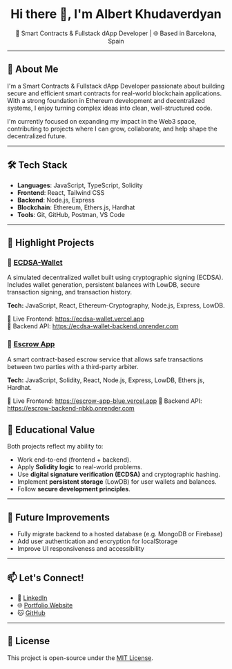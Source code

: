 
<h1 align="center">Hi there 👋, I'm Albert Khudaverdyan</h1>
<p align="center">🔐 Smart Contracts & Fullstack dApp Developer | 🌐 Based in Barcelona, Spain</p>

---

## 🧠 About Me

I'm a Smart Contracts & Fullstack dApp Developer passionate about building secure and efficient smart contracts for real-world blockchain applications. With a strong foundation in Ethereum development and decentralized systems, I enjoy turning complex ideas into clean, well-structured code.

I'm currently focused on expanding my impact in the Web3 space, contributing to projects where I can grow, collaborate, and help shape the decentralized future.

---

## 🛠️ Tech Stack

- **Languages**: JavaScript, TypeScript, Solidity
- **Frontend**: React, Tailwind CSS
- **Backend**: Node.js, Express
- **Blockchain**: Ethereum, Ethers.js, Hardhat
- **Tools**: Git, GitHub, Postman, VS Code

---

## 🚀 Highlight Projects

### 🔹 [ECDSA-Wallet](https://github.com/Hayk-1315/ECDSA-Wallet)
A simulated decentralized wallet built using cryptographic signing (ECDSA).  
Includes wallet generation, persistent balances with LowDB, secure transaction signing, and transaction history.

**Tech:** JavaScript, React, Ethereum-Cryptography, Node.js, Express, LowDB.  

🔗 Live Frontend: https://ecdsa-wallet.vercel.app  
🔗 Backend API:   https://ecdsa-wallet-backend.onrender.com

### 🔹 [Escrow App](https://github.com/Hayk-1315/Escrow-App)
A smart contract-based escrow service that allows safe transactions between two parties with a third-party arbiter.

**Tech:** JavaScript, Solidity, React, Node.js, Express, LowDB, Ethers.js, Hardhat.

🔗 Live Frontend: https://escrow-app-blue.vercel.app
🔗 Backend API: https://escrow-backend-nbkb.onrender.com

## 🎯 Educational Value

Both projects reflect my ability to:
- Work end-to-end (frontend + backend).
- Apply **Solidity logic** to real-world problems.
- Use **digital signature verification (ECDSA)** and cryptographic hashing.
- Implement **persistent storage** (LowDB) for user wallets and balances.
- Follow **secure development principles**.

---

## 🚧 Future Improvements

- Fully migrate backend to a hosted database (e.g. MongoDB or Firebase)
- Add user authentication and encryption for localStorage
- Improve UI responsiveness and accessibility

---

## 📫 Let's Connect!

- 🔗 [LinkedIn](https://www.linkedin.com/in/albert-khudaverdyan-656902253)
- 🌐 [Portfolio Website](http://www.albertkh.com/)
- 🐱 [GitHub](https://github.com/Hayk-1315)

---

## 📝 License

This project is open-source under the [MIT License](LICENSE).
